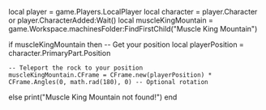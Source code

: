 local player = game.Players.LocalPlayer
local character = player.Character or player.CharacterAdded:Wait()
local muscleKingMountain = game.Workspace.machinesFolder:FindFirstChild("Muscle King Mountain")

if muscleKingMountain then
    -- Get your position
    local playerPosition = character.PrimaryPart.Position

    -- Teleport the rock to your position
    muscleKingMountain.CFrame = CFrame.new(playerPosition) * CFrame.Angles(0, math.rad(180), 0) -- Optional rotation
else
    print("Muscle King Mountain not found!")
end
